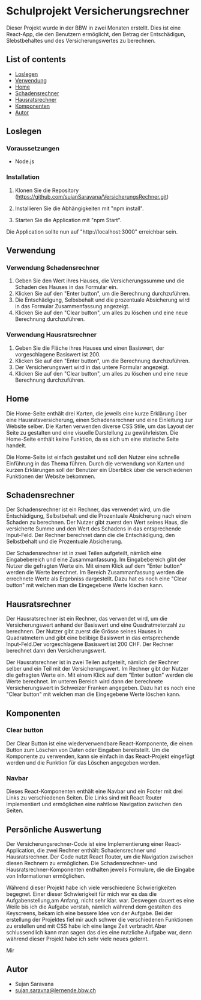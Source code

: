 
# Schulprojekt Versicherungsrechner

Dieser Projekt wurde in der BBW in zwei Monaten erstellt.
Dies ist eine React-App, die den Benutzern ermöglicht, den Betrag der Entschädigun, Slebstbehaltes und des Versicherungswertes zu berechnen. 


## List of contents

* [Loslegen](#loslegen)
* [Verwendung](#verwendung)
* [Home](#home)
* [Schadensrechner](#schadensrechner)
* [Hausratsrechner](#hausratsrechner)
* [Komponenten](#komponenten)
* [Autor](#Autor)

## Loslegen
### Voraussetzungen

- Node.js

### Installation

1. Klonen Sie die Repository (https://github.com/sujanSaravana/VersicherungsRechner.git)

2. Installieren Sie die Abhängigkeiten mit "npm install".

3. Starten Sie die Application mit "npm Start".

Die Application sollte nun auf "http://localhost:3000" erreichbar sein.

## Verwendung
### Verwendung Schadensrechner

1. Geben Sie den Wert ihres Hauses, die Versicherungssumme und die Schaden des Hauses in das Formular ein.
2. Klicken Sie auf den "Enter button", um die Berechnung durchzuführen.
3. Die Entschädigung, Selbsbehalt und die prozentuale Absicherung wird in das Formular Zusammenfassung angezeigt.
4. Klicken Sie auf den "Clear button", um alles zu löschen und eine neue Berechnung durchzuführen.

### Verwendung Hausratsrechner

1. Geben Sie die Fläche ihres Hauses und einen Basiswert, der vorgeschlagene Basiswert ist 200.
2. Klicken Sie auf den "Enter button", um die Berechnung durchzuführen.
3. Der Versicherungswert wird in das untere Formular angezeigt.
4. Klicken Sie auf den "Clear button", um alles zu löschen und eine neue Berechnung durchzuführen.

## Home

Die Home-Seite enthält drei Karten, die jeweils eine kurze Erklärung über eine Hausratsversicherung, einen Schadensrechner und eine Einleitung zur Website selber. Die Karten verwenden diverse CSS Stile, um das Layout der Seite zu gestalten und eine visuelle Darstellung zu gewährleisten. Die Home-Seite enthält keine Funktion, da es sich um eine statische Seite handelt.

Die Home-Seite ist einfach gestaltet und soll den Nutzer eine schnelle Einführung in das Thema führen. Durch die verwendung von Karten und kurzen Erklärungen soll der Benutzer ein Überblick über die verschiedenen Funktionen der Website bekommen.
## Schadensrechner

Der Schadensrechner ist ein Rechner, das verwendet wird, um die Entschädigung, Selbstbehalt und die Prozentuale Absicherung nach einem Schaden zu berechnen. Der Nutzer gibt zuerst den Wert seines Haus, die versicherte Summe und den Wert des Schadens in das entsprechende Input-Feld. Der Rechner berechnet dann die die Entschädigung, den Selbstbehalt und die Prozentuale Absicherung.  

Der Schadensrechner ist in zwei Teilen aufgeteilt, nämlich eine Eingabebereich und eine Zusammanfassung. Im Eingabebereich gibt der Nutzer die gefragten Werte ein. Mit einem Klick auf dem "Enter button" werden die Werte berechnet. Im Bereich Zusammanfassung werden die errechnete Werte als Ergebniss dargestellt. Dazu hat es noch eine "Clear button" mit welchen man die Eingegebene Werte löschen kann.

## Hausratsrechner

Der Hausratsrechner ist ein Rechner, das verwendet wird, um die Versicherungswert anhand der Basiswert und eine Quadratmeterzahl zu berechnen. Der Nutzer gibt zuerst die Grösse seines Hauses in Quadratmetern und gibt eine belibige Basiswert in das entsprechende Input-Feld.Der vorgeschlagene Basiswert ist 200 CHF. Der Rechner berechnet dann den Versicherungswert. 

Der Hausratsrechner ist in zwei Teilen aufgeteilt, nämlich der Rechner selber und ein Teil mit der Versicherungswert. Im Rechner gibt der Nutzer die gefragten Werte ein. Mit einem Klick auf dem "Enter button" werden die Werte berechnet. Im unteren Bereich wird dann der berechnete Versicherungswert in Schweizer Franken angegeben. Dazu hat es noch eine "Clear button" mit welchen man die Eingegebene Werte löschen kann.

## Komponenten
### Clear button

Der Clear Button ist eine wiederverwendbare React-Komponente, die einen Button zum Löschen von Daten oder Eingaben bereitstellt. Um die Komponente zu verwenden, kann sie einfach in das React-Projekt eingefügt werden und die Funktion für das Löschen angegeben werden.

### Navbar

Dieses React-Komponenten enthält eine Navbar und ein Footer mit drei Links zu verschiedenen Seiten. Die Links sind mit React Router implementiert und ermöglichen eine nahtlose Navigation zwischen den Seiten.

## Persönliche Auswertung

Der Versicherungsrechner-Code ist eine Implementierung einer React-Application, die zwei Rechner enthält: Schadensrechner und Hausratsrechner. Der Code nutzt React Router, um die Navigation zwischen diesen Rechnern zu ermöglichen. Die Schadensrechner- und Hausratsrechner-Komponenten enthalten jeweils Formulare, die die Eingabe von Informationen ermöglichen. 

Während dieser Projekt habe ich viele verschiedene Schwierigkeiten begegnet. Einer dieser Schwierigkeit für mich war es das die Aufgabenstellung,am Anfang, nicht sehr klar. war. Deswegen dauert es eine Weile bis ich die Aufgabe verstah, nämlich während dem gestalten des Keyscreens, bekam ich eine bessere Idee von der Aufgabe. Bei der erstellung der Projektes fiel mir auch schwer die verschiedenen Funktionen zu erstellen und mit CSS habe ich eine lange Zeit verbracht.Aber schlussendlich kann man sagen das dies eine nutzliche Aufgabe war, denn während dieser Projekt habe ich sehr viele neues gelernt.

Mir 

## Autor

- Sujan Saravana
- sujan.saravna@lernende.bbw.ch






